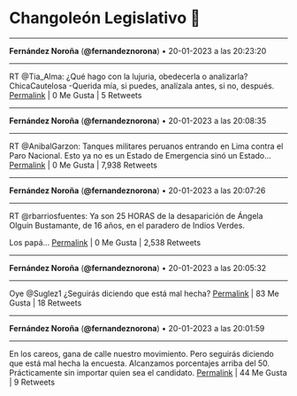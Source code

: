 # Changoleón Legislativo 🙈
*****
**Fernández Noroña** (**@fernandeznorona**) • 20-01-2023 a las 20:23:20
*****
RT @Tia_Alma: ¿Qué hago con la lujuria, obedecerla o analizarla? ChicaCautelosa -Querida mía, si puedes, analízala antes, si no, después.
[Permalink](https://twitter.com/fernandeznorona/status/1616652642662645760) | 0 Me Gusta | 5 Retweets
*****
**Fernández Noroña** (**@fernandeznorona**) • 20-01-2023 a las 20:08:35
*****
RT @AnibalGarzon: Tanques militares peruanos entrando en Lima contra el Paro Nacional. Esto ya no es un Estado de Emergencia sinó un Estado…
[Permalink](https://twitter.com/fernandeznorona/status/1616648928358957056) | 0 Me Gusta | 7,938 Retweets
*****
**Fernández Noroña** (**@fernandeznorona**) • 20-01-2023 a las 20:07:26
*****
RT @rbarriosfuentes: Ya son 25 HORAS de la desaparición de Ángela Olguín Bustamante, de 16 años, en el paradero de Indios Verdes.


Los papá…
[Permalink](https://twitter.com/fernandeznorona/status/1616648639837011970) | 0 Me Gusta | 2,538 Retweets
*****
**Fernández Noroña** (**@fernandeznorona**) • 20-01-2023 a las 20:05:32
*****
Oye @Suglez1 ¿Seguirás diciendo que está mal hecha?
[Permalink](https://twitter.com/fernandeznorona/status/1616648161086541824) | 83 Me Gusta | 18 Retweets
*****
**Fernández Noroña** (**@fernandeznorona**) • 20-01-2023 a las 20:01:59
*****
En los careos, gana de calle nuestro movimiento. Pero seguirás diciendo que está mal hecha la encuesta. Alcanzamos porcentajes arriba del 50. Prácticamente sin importar quien sea el candidato.
[Permalink](https://twitter.com/fernandeznorona/status/1616647270333820928) | 44 Me Gusta | 9 Retweets